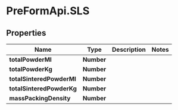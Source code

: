 # PreFormApi.SLS

## Properties

Name | Type | Description | Notes
------------ | ------------- | ------------- | -------------
**totalPowderMl** | **Number** |  | 
**totalPowderKg** | **Number** |  | 
**totalSinteredPowderMl** | **Number** |  | 
**totalSinteredPowderKg** | **Number** |  | 
**massPackingDensity** | **Number** |  | 


